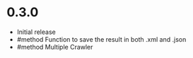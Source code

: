 # 0.3.0

-   Initial release
-   #method Function to save the result in both .xml and .json
-   #method Multiple Crawler
